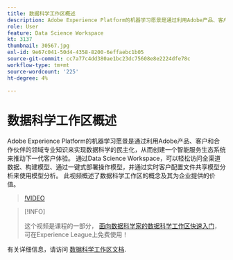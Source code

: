 ```yaml
---
title: 数据科学工作区概述
description: Adobe Experience Platform的机器学习愿景是通过利用Adobe产品、客户和合作伙伴的领域专业知识来实现数据科学的民主化，从而创建一个智能服务生态系统来推动下一代客户体验。 通过Data Science Workspace，可以轻松访问全渠道数据、构建模型、通过一键式部署操作模型，并通过实时客户配置文件共享模型分析来使用模型分析。 此视频概述了数据科学工作区的概念及其为企业提供的价值。
role: User
feature: Data Science Workspace
kt: 3137
thumbnail: 30567.jpg
exl-id: 9e67c041-50d4-4358-8200-6effaebc1b05
source-git-commit: cc7a77c4dd380ae1bc23dc75608e8e2224dfe78c
workflow-type: tm+mt
source-wordcount: '225'
ht-degree: 4%

---
```


# 数据科学工作区概述

Adobe Experience Platform的机器学习愿景是通过利用Adobe产品、客户和合作伙伴的领域专业知识来实现数据科学的民主化，从而创建一个智能服务生态系统来推动下一代客户体验。 通过Data Science Workspace，可以轻松访问全渠道数据、构建模型、通过一键式部署操作模型，并通过实时客户配置文件共享模型分析来使用模型分析。 此视频概述了数据科学工作区的概念及其为企业提供的价值。

>[!VIDEO](https://video.tv.adobe.com/v/30567?quality=12&learn=on)

>[!INFO]
>
> 这个视频是课程的一部分， [面向数据科学家的数据科学工作区快速入门](https://experienceleague.adobe.com/?recommended=ExperiencePlatform-U-1-2021.1.dsw)，可在Experience League上免费使用！

有关详细信息，请访问 [数据科学工作区文档](https://experienceleague.adobe.com/docs/experience-platform/data-science-workspace/home.html).
